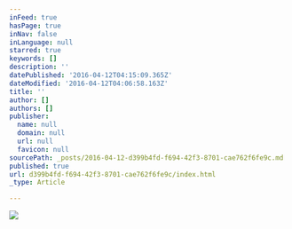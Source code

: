 ```yaml
---
inFeed: true
hasPage: true
inNav: false
inLanguage: null
starred: true
keywords: []
description: ''
datePublished: '2016-04-12T04:15:09.365Z'
dateModified: '2016-04-12T04:06:58.163Z'
title: ''
author: []
authors: []
publisher:
  name: null
  domain: null
  url: null
  favicon: null
sourcePath: _posts/2016-04-12-d399b4fd-f694-42f3-8701-cae762f6fe9c.md
published: true
url: d399b4fd-f694-42f3-8701-cae762f6fe9c/index.html
_type: Article

---
```

![](https://the-grid-user-content.s3-us-west-2.amazonaws.com/91c6224d-98e2-42b3-946f-a462c5e10945.jpg)
